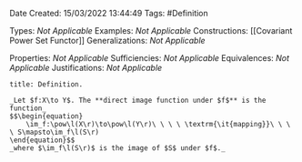 <div class="topSpace"></div>

Date Created: 15/03/2022 13:44:49
Tags: #Definition

Types: _Not Applicable_
Examples: _Not Applicable_
Constructions: [[Covariant Power Set Functor]]
Generalizations: _Not Applicable_

Properties: _Not Applicable_
Sufficiencies: _Not Applicable_
Equivalences: _Not Applicable_
Justifications: _Not Applicable_

``` ad-Definition
title: Definition.

_Let $f:X\to Y$. The **direct image function under $f$** is the function_
$$\begin{equation}
    \im_f:\pow\l(X\r)\to\pow\l(Y\r)\ \ \ \ \textrm{\it{mapping}}\ \ \ \ S\mapsto\im_f\l(S\r)
\end{equation}$$
_where $\im_f\l(S\r)$ is the image of $S$ under $f$._

```
